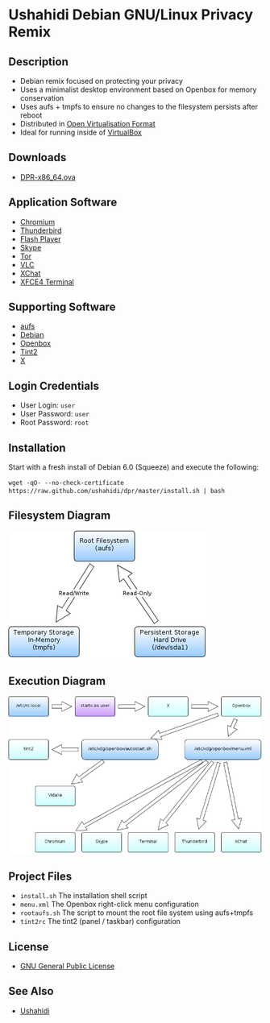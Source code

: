 # Ushahidi Debian GNU/Linux Privacy Remix

## Description

* Debian remix focused on protecting your privacy
* Uses a minimalist desktop environment based on Openbox for memory conservation
* Uses aufs + tmpfs to ensure no changes to the filesystem persists after reboot
* Distributed in [Open Virtualisation Format](http://www.dmtf.org/standards/ovf)
* Ideal for running inside of [VirtualBox](https://www.virtualbox.org/)

## Downloads

* [DPR-x86_64.ova](http://sourceforge.net/projects/ushahidi/files/DPR-x86_64.ova/download)

## Application Software

* [Chromium](http://www.chromium.org/)
* [Thunderbird](http://www.mozilla.org/thunderbird/)
* [Flash Player](http://www.adobe.com/products/flashplayer.html)
* [Skype](http://www.skype.com/)
* [Tor](https://www.torproject.org/)
* [VLC](http://www.videolan.org/vlc/)
* [XChat](http://xchat.org/)
* [XFCE4 Terminal](http://www.xfce.org/projects/terminal)

## Supporting Software

* [aufs](http://aufs.sourceforge.net/)
* [Debian](http://www.debian.org/)
* [Openbox](http://openbox.org/)
* [Tint2](http://code.google.com/p/tint2/)
* [X](http://www.x.org/)

## Login Credentials

* User Login: `user`
* User Password: `user`
* Root Password: `root`

## Installation

Start with a fresh install of Debian 6.0 (Squeeze) and execute the following:

    wget -qO- --no-check-certificate https://raw.github.com/ushahidi/dpr/master/install.sh | bash

## Filesystem Diagram

![Filesystem Diagram](https://github.com/ushahidi/dpr/raw/master/doc/filesystem.png)

## Execution Diagram

![Execution Diagram](https://github.com/ushahidi/dpr/raw/master/doc/execution.png)

## Project Files

* `install.sh` The installation shell script
* `menu.xml` The Openbox right-click menu configuration
* `rootaufs.sh` The script to mount the root file system using aufs+tmpfs
* `tint2rc` The tint2 (panel / taskbar) configuration

## License

* [GNU General Public License](http://www.gnu.org/copyleft/gpl.html)

## See Also

* [Ushahidi](http://www.ushahidi.com/)